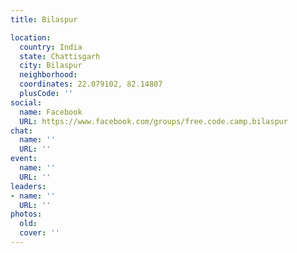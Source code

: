 ```yaml
---
title: Bilaspur

location:
  country: India
  state: Chattisgarh
  city: Bilaspur
  neighborhood: 
  coordinates: 22.079102, 82.14807
  plusCode: ''
social:
  name: Facebook
  URL: https://www.facebook.com/groups/free.code.camp.bilaspur
chat:
  name: ''
  URL: ''
event:
  name: ''
  URL: ''
leaders:
- name: ''
  URL: ''
photos:
  old: 
  cover: ''
---
```

